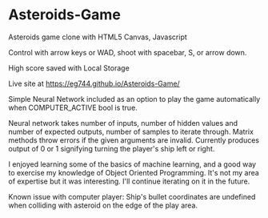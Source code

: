 # Asteroids-Game

Asteroids game clone with HTML5 Canvas, Javascript

Control with arrow keys or WAD, shoot with spacebar, S, or arrow down.

High score saved with Local Storage

Live site at https://eg744.github.io/Asteroids-Game/

Simple Neural Network included as an option to play the game automatically when COMPUTER_ACTIVE bool is true. 

Neural network takes number of inputs, number of hidden values and number of expected outputs, number of samples to iterate through. Matrix methods throw errors if the given arguments are invalid. Currently produces output of 0 or 1 signifying turning the player's ship left or right. 

I enjoyed learning some of the basics of machine learning, and a good way to exercise my knowledge of Object Oriented Programming. It's not my area of expertise but it was interesting. I'll continue iterating on it in the future. 

Known issue with computer player: Ship's bullet coordinates are undefined when colliding with asteroid on the edge of the play area. 
